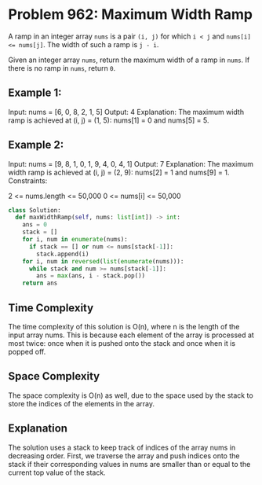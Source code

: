 # Problem 962: Maximum Width Ramp

A ramp in an integer array `nums` is a pair `(i, j)` for which `i < j` and `nums[i] <= nums[j]`. The width of such a ramp is `j - i`.

Given an integer array `nums`, return the maximum width of a ramp in `nums`. If there is no ramp in `nums`, return `0`.

## Example 1:

Input: nums = [6, 0, 8, 2, 1, 5]
Output: 4
Explanation: The maximum width ramp is achieved at (i, j) = (1, 5): nums[1] = 0 and nums[5] = 5.
## Example 2:
Input: nums = [9, 8, 1, 0, 1, 9, 4, 0, 4, 1]
Output: 7
Explanation: The maximum width ramp is achieved at (i, j) = (2, 9): nums[2] = 1 and nums[9] = 1.
Constraints:

2 <= nums.length <= 50,000
0 <= nums[i] <= 50,000

```python
class Solution:
  def maxWidthRamp(self, nums: list[int]) -> int:
    ans = 0
    stack = []
    for i, num in enumerate(nums):
      if stack == [] or num <= nums[stack[-1]]:
        stack.append(i)
    for i, num in reversed(list(enumerate(nums))):
      while stack and num >= nums[stack[-1]]:
        ans = max(ans, i - stack.pop())
    return ans
```
<h2>Time Complexity</h2>

The time complexity of this solution is O(n), where n is the length of the input array nums. This is because each element of the array is processed at most twice: once when it is pushed onto the stack and once when it is popped off.

<h2>Space Complexity</h2>

The space complexity is O(n) as well, due to the space used by the stack to store the indices of the elements in the array.

<h2>Explanation</h2>

The solution uses a stack to keep track of indices of the array nums in decreasing order. First, we traverse the array and push indices onto the stack if their corresponding values in nums are smaller than or equal to the current top value of the stack.


